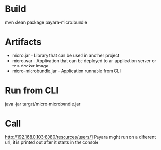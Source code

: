 # Build
mvn clean package payara-micro:bundle

# Artifacts
- micro.jar - Library that can be used in another project
- micro.war - Application that can be deployed to an application server or to a docker image
- micro-microbundle.jar - Application runnable from CLI

# Run from CLI
java -jar target/micro-microbundle.jar 

# Call
http://192.168.0.103:8080/resources/users/1
Payara might run on a different url, it is printed out after it starts in the console
